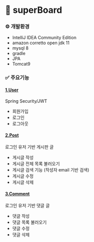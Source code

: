 # 🚀 superBoard


### ⚙️ 개발환경
- IntelliJ IDEA Community Edition
- amazon corretto open jdk 11
- mysql 8
- gradle
- JPA
- Tomcat9


### ✅ 주요기능

#### [1.User](https://github.com/younssue/superBoard/tree/main/src/main/java/com/Super/Board/user)
Spring Security/JWT 
- 회원가입
- 로그인
- 로그아웃

#### [2.Post](https://github.com/younssue/superBoard/tree/main/src/main/java/com/Super/Board/post)
로그인 유저 기반 게시판 글
- 게시글 작성
- 게시글 전체 목록 불러오기 
- 게시글 검색 기능 (작성자 email 기반 검색)
- 게시글 수정
- 게시글 삭제

#### [3.Comment](https://github.com/younssue/superBoard/tree/main/src/main/java/com/Super/Board/comment)
로그인 유저 기반 댓글 글
- 댓글 작성
- 댓글 목록 불러오기 
- 댓글 수정
- 댓글 삭제
